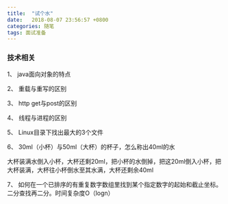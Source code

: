 ```yaml
---
title:  "试个水"
date:   2018-08-07 23:56:57 +0800
categories: 随笔
tags: 面试准备
---
```


### 技术相关
1、	java面向对象的特点

2、	重载与重写的区别

3、	http get与post的区别

4、	线程与进程的区别

5、	Linux目录下找出最大的3个文件

6、	30ml（小杯）与50ml（大杯）的杯子，怎么称出40ml的水

大杯装满水倒入小杯，大杯还剩20ml，把小杯的水倒掉，把这20ml倒入小杯，把大杯装满，大杯往小杯倒水至其水满，大杯还剩余40ml

7、	如何在一个已排序的有重复数字数组里找到某个指定数字的起始和截止坐标。二分查找再二分。时间复杂度O（logn）
